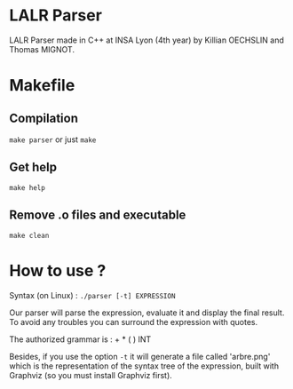 # LALR Parser

LALR Parser made in C++ at INSA Lyon (4th year) by Killian OECHSLIN and Thomas MIGNOT.

# Makefile

## Compilation

`make parser` or just `make`

## Get help

`make help`

## Remove .o files and executable

`make clean`

# How to use ?

Syntax (on Linux) : `./parser [-t] EXPRESSION`

Our parser will parse the expression, evaluate it and display the final result. To avoid any troubles you can surround the expression with quotes.

The authorized grammar is : + \* ( ) INT

Besides, if you use the option `-t` it will generate a file called 'arbre.png' which is the representation of the syntax tree of the expression, built with Graphviz (so you must install Graphviz first).
